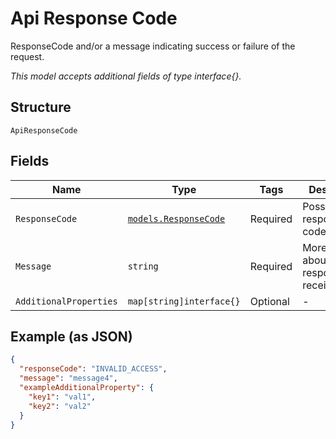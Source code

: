 
# Api Response Code

ResponseCode and/or a message indicating success or failure of the request.

*This model accepts additional fields of type interface{}.*

## Structure

`ApiResponseCode`

## Fields

| Name | Type | Tags | Description |
|  --- | --- | --- | --- |
| `ResponseCode` | [`models.ResponseCode`](../../doc/models/response-code.md) | Required | Possible response codes. |
| `Message` | `string` | Required | More details about the responseCode received. |
| `AdditionalProperties` | `map[string]interface{}` | Optional | - |

## Example (as JSON)

```json
{
  "responseCode": "INVALID_ACCESS",
  "message": "message4",
  "exampleAdditionalProperty": {
    "key1": "val1",
    "key2": "val2"
  }
}
```


